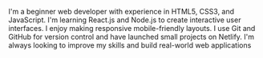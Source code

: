 I'm a beginner web developer with experience in HTML5, CSS3, and JavaScript. I'm learning React.js and Node.js to create interactive user interfaces. I enjoy making responsive mobile-friendly layouts. I use Git and GitHub for version control and have launched small projects on Netlify. I'm always looking to improve my skills and build real-world web applications

